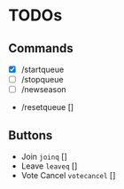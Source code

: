# TODOs

## Commands

- [x] /startqueue
- [ ] /stopqueue
- [ ] /newseason
- /resetqueue []

## Buttons

- Join `joinq` []
- Leave `leaveq` []
- Vote Cancel `votecancel` []
